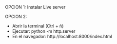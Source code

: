 OPCION 1:
Instalar Live server

OPCION 2:
- Abrir la terminal (Ctrl + ñ)
- Ejecutar: python -m http.server
- En el navegador: http://localhost:8000/index.html

